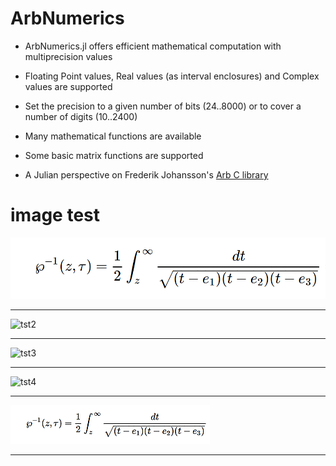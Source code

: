 # ArbNumerics

- ArbNumerics.jl offers efficient mathematical computation with multiprecision values

- Floating Point values, Real values (as interval enclosures) and Complex values are supported

- Set the precision to a given number of bits (24..8000) or to cover a number of digits (10..2400)

- Many mathematical functions are available

- Some basic matrix functions are supported

- A Julian perspective on Frederik Johansson's [Arb C library](http://arblib.org/)


# image test

![tst1](assets/Weierstrass_pinv.PNG)

----

![tst2](assets/Weierstrass_pinvhalfdpi.png)

-----

![tst3](assets/Weierstrass_pinvhalfpixels.png)

-----

![tst4](assets/Weierstrass_pinvhalfandhalf.png)

-----

![tst5](assets/Weierstrass_pinvsmall.png)

-----
